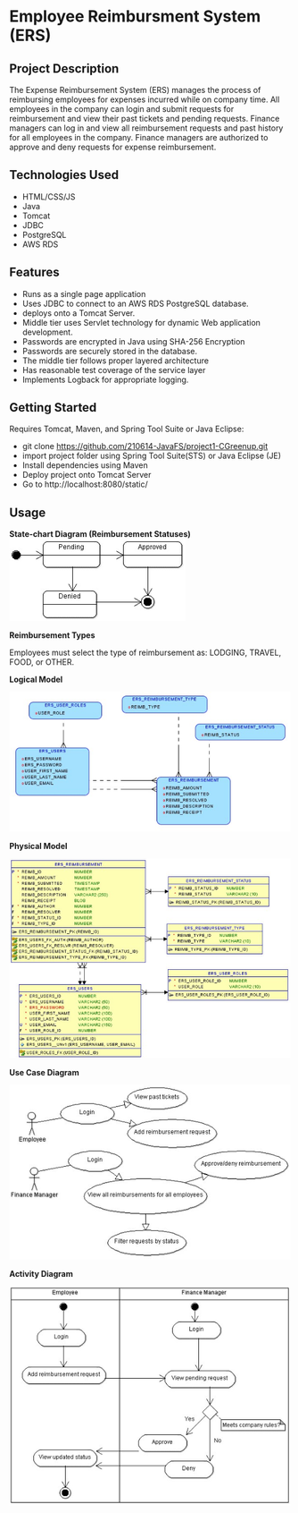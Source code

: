 # Employee Reimbursment System (ERS)

## Project Description
The Expense Reimbursement System (ERS) manages the process of reimbursing employees for expenses incurred while on company time. All employees in the company can login and submit requests for reimbursement and view their past tickets and pending requests. Finance managers can log in and view all reimbursement requests and past history for all employees in the company. Finance managers are authorized to approve and deny requests for expense reimbursement.

## Technologies Used
* HTML/CSS/JS
* Java
* Tomcat
* JDBC
* PostgreSQL
* AWS RDS


## Features

* Runs as a single page application
* Uses JDBC to connect to an AWS RDS PostgreSQL database. 
* deploys onto a Tomcat Server. 
* Middle tier uses Servlet technology for dynamic Web application development. 
* Passwords are encrypted in Java using SHA-256 Encryption
* Passwords are securely stored in the database. 
* The middle tier follows proper layered architecture
* Has reasonable test coverage of the service layer 
* Implements Logback for appropriate logging. 

## Getting Started

Requires Tomcat, Maven, and Spring Tool Suite or Java Eclipse:

* git clone https://github.com/210614-JavaFS/project1-CGreenup.git
* import project folder using Spring Tool Suite(STS) or Java Eclipse (JE)
* Install dependencies using Maven
* Deploy project onto Tomcat Server
* Go to http://localhost:8080/static/

## Usage

**State-chart Diagram (Reimbursement Statuses)** 
![](./imgs/state-chart.jpg)

**Reimbursement Types**

Employees must select the type of reimbursement as: LODGING, TRAVEL, FOOD, or OTHER.

**Logical Model**

![](./imgs/logical.jpg)

**Physical Model**

![](./imgs/physical.jpg)

**Use Case Diagram**

![](./imgs/use-case.jpg)

**Activity Diagram**

![](./imgs/activity.jpg)

